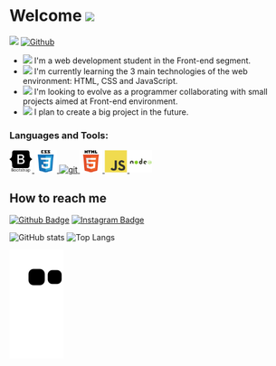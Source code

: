 # Welcome <img src=https://github.com/TheDudeThatCode/TheDudeThatCode/blob/master/Assets/Earth.gif width="30">
![](https://visitor-badge.laobi.icu/badge?page_id=Victor-R-Oliveira.Victor-R-Oliveira)
[![Github](https://img.shields.io/github/followers/Victor-R-Oliveira?label=Follow&style=social)](https://github.com/Victor-R-Oliveira)
- <img src=https://github.com/TheDudeThatCode/TheDudeThatCode/blob/master/Assets/Developer.gif width="20"> I'm a web development student in the Front-end segment.
- <img src=https://github.com/TheDudeThatCode/TheDudeThatCode/blob/master/Assets/Rocket.gif width="20"> I'm currently learning the 3 main technologies of the web environment: HTML, CSS and JavaScript.
- <img src=https://github.com/TheDudeThatCode/TheDudeThatCode/blob/master/Assets/headbang.gif width="20"> I'm looking to evolve as a programmer collaborating with small projects aimed at Front-end environment.
- <img src=https://github.com/TheDudeThatCode/TheDudeThatCode/blob/master/Assets/hmm.gif width="20"> I plan to create a big project in the future.

<h3 align="left">Languages and Tools:</h3>
<p align="left"> <a href="https://getbootstrap.com" target="_blank"> <img src="https://raw.githubusercontent.com/devicons/devicon/master/icons/bootstrap/bootstrap-plain-wordmark.svg" alt="bootstrap" width="40" height="40"/> </a> <a href="https://www.w3schools.com/css/" target="_blank"> <img src="https://raw.githubusercontent.com/devicons/devicon/master/icons/css3/css3-original-wordmark.svg" alt="css3" width="40" height="40"/> </a> <a href="https://git-scm.com/" target="_blank"> <img src="https://www.vectorlogo.zone/logos/git-scm/git-scm-icon.svg" alt="git" width="40" height="40"/> </a> <a href="https://www.w3.org/html/" target="_blank"> <img src="https://raw.githubusercontent.com/devicons/devicon/master/icons/html5/html5-original-wordmark.svg" alt="html5" width="40" height="40"/> </a> <a href="https://developer.mozilla.org/en-US/docs/Web/JavaScript" target="_blank"> <img src="https://raw.githubusercontent.com/devicons/devicon/master/icons/javascript/javascript-original.svg" alt="javascript" width="40" height="40"/> </a> <a href="https://nodejs.org" target="_blank"> <img src="https://raw.githubusercontent.com/devicons/devicon/master/icons/nodejs/nodejs-original-wordmark.svg" alt="nodejs" width="40" height="40"/> </a> </p>


## How to reach me

[![Github Badge](https://img.shields.io/badge/GitHub-100000?style=for-the-badge&logo=github&logoColor=white)](https://github.com/Victor-R-Oliveira)
[![Instagram Badge](https://img.shields.io/badge/Instagram-E4405F?style=for-the-badge&logo=instagram&logoColor=white)](https://www.instagram.com/euaeron/)

![GitHub stats](https://github-readme-stats.vercel.app/api?username=Victor-R-Oliveira&show_icons=true&theme=tokyonight)
![Top Langs](https://github-readme-stats.vercel.app/api/top-langs/?username=Victor-R-Oliveira&theme=tokyonight)

![Snake animation](https://github.com/Victor-R-Oliveira/Victor-R-Oliveira/blob/output/github-contribution-grid-snake.svg)


<!---
Victor-R-Oliveira/Victor-R-Oliveira is a ✨ special ✨ repository because its `README.md` (this file) appears on your GitHub profile.
You can click the Preview link to take a look at your changes.
--->
